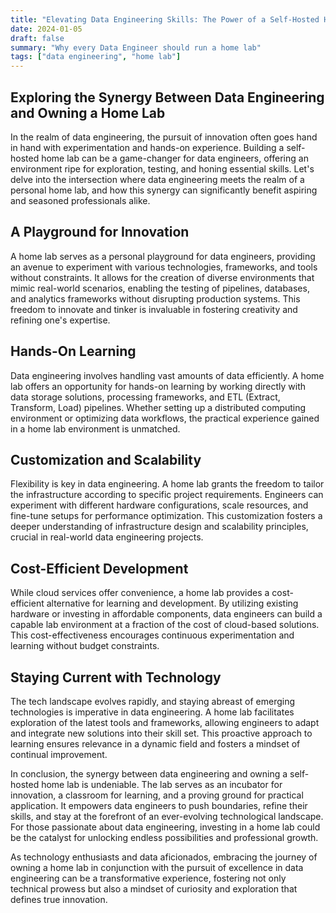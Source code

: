 ```yaml
---
title: "Elevating Data Engineering Skills: The Power of a Self-Hosted Home Lab"
date: 2024-01-05
draft: false
summary: "Why every Data Engineer should run a home lab"
tags: ["data engineering", "home lab"]
---
```


## Exploring the Synergy Between Data Engineering and Owning a Home Lab

In the realm of data engineering, the pursuit of innovation often goes hand in hand with experimentation and hands-on experience. Building a self-hosted home lab can be a game-changer for data engineers, offering an environment ripe for exploration, testing, and honing essential skills. Let's delve into the intersection where data engineering meets the realm of a personal home lab, and how this synergy can significantly benefit aspiring and seasoned professionals alike.

## A Playground for Innovation

A home lab serves as a personal playground for data engineers, providing an avenue to experiment with various technologies, frameworks, and tools without constraints. It allows for the creation of diverse environments that mimic real-world scenarios, enabling the testing of pipelines, databases, and analytics frameworks without disrupting production systems. This freedom to innovate and tinker is invaluable in fostering creativity and refining one's expertise.

## Hands-On Learning

Data engineering involves handling vast amounts of data efficiently. A home lab offers an opportunity for hands-on learning by working directly with data storage solutions, processing frameworks, and ETL (Extract, Transform, Load) pipelines. Whether setting up a distributed computing environment or optimizing data workflows, the practical experience gained in a home lab environment is unmatched.

## Customization and Scalability

Flexibility is key in data engineering. A home lab grants the freedom to tailor the infrastructure according to specific project requirements. Engineers can experiment with different hardware configurations, scale resources, and fine-tune setups for performance optimization. This customization fosters a deeper understanding of infrastructure design and scalability principles, crucial in real-world data engineering projects.

## Cost-Efficient Development

While cloud services offer convenience, a home lab provides a cost-efficient alternative for learning and development. By utilizing existing hardware or investing in affordable components, data engineers can build a capable lab environment at a fraction of the cost of cloud-based solutions. This cost-effectiveness encourages continuous experimentation and learning without budget constraints.

## Staying Current with Technology

The tech landscape evolves rapidly, and staying abreast of emerging technologies is imperative in data engineering. A home lab facilitates exploration of the latest tools and frameworks, allowing engineers to adapt and integrate new solutions into their skill set. This proactive approach to learning ensures relevance in a dynamic field and fosters a mindset of continual improvement.

In conclusion, the synergy between data engineering and owning a self-hosted home lab is undeniable. The lab serves as an incubator for innovation, a classroom for learning, and a proving ground for practical application. It empowers data engineers to push boundaries, refine their skills, and stay at the forefront of an ever-evolving technological landscape. For those passionate about data engineering, investing in a home lab could be the catalyst for unlocking endless possibilities and professional growth.

As technology enthusiasts and data aficionados, embracing the journey of owning a home lab in conjunction with the pursuit of excellence in data engineering can be a transformative experience, fostering not only technical prowess but also a mindset of curiosity and exploration that defines true innovation.
